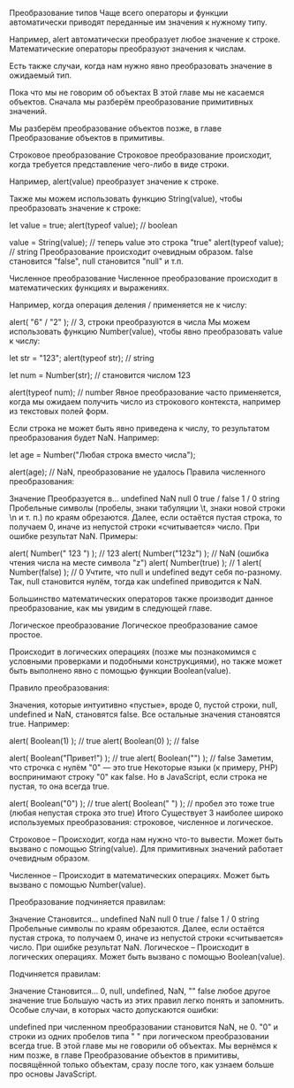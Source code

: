Преобразование типов
Чаще всего операторы и функции автоматически приводят переданные им значения к нужному типу.

Например, alert автоматически преобразует любое значение к строке. Математические операторы преобразуют значения к числам.

Есть также случаи, когда нам нужно явно преобразовать значение в ожидаемый тип.

Пока что мы не говорим об объектах
В этой главе мы не касаемся объектов. Сначала мы разберём преобразование примитивных значений.

Мы разберём преобразование объектов позже, в главе Преобразование объектов в примитивы.

Строковое преобразование
Строковое преобразование происходит, когда требуется представление чего-либо в виде строки.

Например, alert(value) преобразует значение к строке.

Также мы можем использовать функцию String(value), чтобы преобразовать значение к строке:

let value = true;
alert(typeof value); // boolean

value = String(value); // теперь value это строка "true"
alert(typeof value); // string
Преобразование происходит очевидным образом. false становится "false", null становится "null" и т.п.

Численное преобразование
Численное преобразование происходит в математических функциях и выражениях.

Например, когда операция деления / применяется не к числу:

alert( "6" / "2" ); // 3, строки преобразуются в числа
Мы можем использовать функцию Number(value), чтобы явно преобразовать value к числу:

let str = "123";
alert(typeof str); // string

let num = Number(str); // становится числом 123

alert(typeof num); // number
Явное преобразование часто применяется, когда мы ожидаем получить число из строкового контекста, например из текстовых полей форм.

Если строка не может быть явно приведена к числу, то результатом преобразования будет NaN. Например:

let age = Number("Любая строка вместо числа");

alert(age); // NaN, преобразование не удалось
Правила численного преобразования:

Значение Преобразуется в…
undefined NaN
null 0
true / false 1 / 0
string Пробельные символы (пробелы, знаки табуляции \t, знаки новой строки \n и т. п.) по краям обрезаются. Далее, если остаётся пустая строка, то получаем 0, иначе из непустой строки «считывается» число. При ошибке результат NaN.
Примеры:

alert( Number(" 123 ") ); // 123
alert( Number("123z") ); // NaN (ошибка чтения числа на месте символа "z")
alert( Number(true) ); // 1
alert( Number(false) ); // 0
Учтите, что null и undefined ведут себя по-разному. Так, null становится нулём, тогда как undefined приводится к NaN.

Большинство математических операторов также производит данное преобразование, как мы увидим в следующей главе.

Логическое преобразование
Логическое преобразование самое простое.

Происходит в логических операциях (позже мы познакомимся с условными проверками и подобными конструкциями), но также может быть выполнено явно с помощью функции Boolean(value).

Правило преобразования:

Значения, которые интуитивно «пустые», вроде 0, пустой строки, null, undefined и NaN, становятся false.
Все остальные значения становятся true.
Например:

alert( Boolean(1) ); // true
alert( Boolean(0) ); // false

alert( Boolean("Привет!") ); // true
alert( Boolean("") ); // false
Заметим, что строчка с нулём "0" — это true
Некоторые языки (к примеру, PHP) воспринимают строку "0" как false. Но в JavaScript, если строка не пустая, то она всегда true.

alert( Boolean("0") ); // true
alert( Boolean(" ") ); // пробел это тоже true (любая непустая строка это true)
Итого
Существует 3 наиболее широко используемых преобразования: строковое, численное и логическое.

Строковое – Происходит, когда нам нужно что-то вывести. Может быть вызвано с помощью String(value). Для примитивных значений работает очевидным образом.

Численное – Происходит в математических операциях. Может быть вызвано с помощью Number(value).

Преобразование подчиняется правилам:

Значение Становится…
undefined NaN
null 0
true / false 1 / 0
string Пробельные символы по краям обрезаются. Далее, если остаётся пустая строка, то получаем 0, иначе из непустой строки «считывается» число. При ошибке результат NaN.
Логическое – Происходит в логических операциях. Может быть вызвано с помощью Boolean(value).

Подчиняется правилам:

Значение Становится…
0, null, undefined, NaN, "" false
любое другое значение true
Большую часть из этих правил легко понять и запомнить. Особые случаи, в которых часто допускаются ошибки:

undefined при численном преобразовании становится NaN, не 0.
"0" и строки из одних пробелов типа " " при логическом преобразовании всегда true.
В этой главе мы не говорили об объектах. Мы вернёмся к ним позже, в главе Преобразование объектов в примитивы, посвящённой только объектам, сразу после того, как узнаем больше про основы JavaScript.
